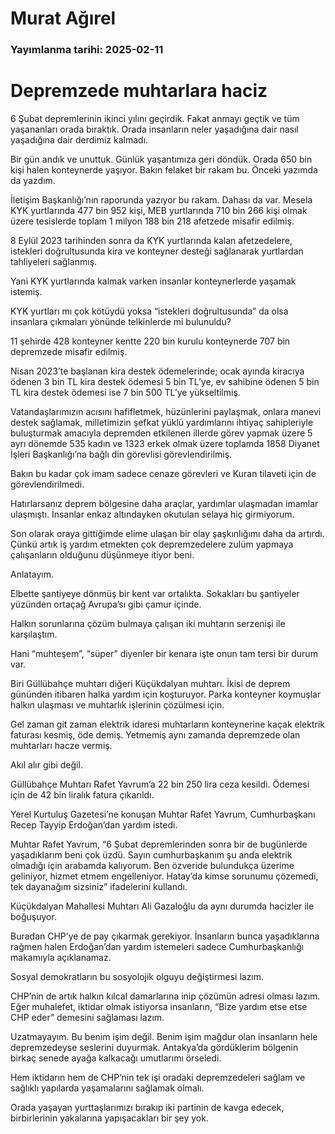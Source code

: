 # Murat Ağırel

### Yayımlanma tarihi: 2025-02-11

# Depremzede muhtarlara haciz

6 Şubat depremlerinin ikinci yılını geçirdik. Fakat anmayı geçtik ve tüm yaşananları orada bıraktık. Orada insanların neler yaşadığına dair nasıl yaşadığına dair derdimiz kalmadı.

Bir gün andık ve unuttuk. Günlük yaşantımıza geri döndük. Orada 650 bin kişi halen konteynerde yaşıyor. Bakın felaket bir rakam bu. Önceki yazımda da yazdım.

İletişim Başkanlığı’nın raporunda yazıyor bu rakam. Dahası da var. Mesela KYK yurtlarında 477 bin 952 kişi, MEB yurtlarında 710 bin 266 kişi olmak üzere tesislerde toplam 1 milyon 188 bin 218 afetzede misafir edilmiş.

8 Eylül 2023 tarihinden sonra da KYK yurtlarında kalan afetzedelere, istekleri doğrultusunda kira ve konteyner desteği sağlanarak yurtlardan tahliyeleri sağlanmış.

Yani KYK yurtlarında kalmak varken insanlar konteynerlerde yaşamak istemiş.

KYK yurtları mı çok kötüydü yoksa “istekleri doğrultusunda” da olsa insanlara çıkmaları yönünde telkinlerde mi bulunuldu?

11 şehirde 428 konteyner kentte 220 bin kurulu konteynerde 707 bin depremzede misafir edilmiş.

Nisan 2023’te başlanan kira destek ödemelerinde; ocak ayında kiracıya ödenen 3 bin TL kira destek ödemesi 5 bin TL’ye, ev sahibine ödenen 5 bin TL kira destek ödemesi ise 7 bin 500 TL’ye yükseltilmiş.

Vatandaşlarımızın acısını hafifletmek, hüzünlerini paylaşmak, onlara manevi destek sağlamak, milletimizin şefkat yüklü yardımlarını ihtiyaç sahipleriyle buluşturmak amacıyla depremden etkilenen illerde görev yapmak üzere 5 ayrı dönemde 535 kadın ve 1323 erkek olmak üzere toplamda 1858 Diyanet İşleri Başkanlığı’na bağlı din görevlisi görevlendirilmiş.

Bakın bu kadar çok imam sadece cenaze görevleri ve Kuran tilaveti için de görevlendirilmedi.

Hatırlarsanız deprem bölgesine daha araçlar, yardımlar ulaşmadan imamlar ulaşmıştı. İnsanlar enkaz altındayken okutulan selaya hiç girmiyorum.

Son olarak oraya gittiğimde elime ulaşan bir olay şaşkınlığımı daha da artırdı. Çünkü artık iş yardım etmekten çok depremzedelere zulüm yapmaya çalışanların olduğunu düşünmeye itiyor beni.

Anlatayım.

Elbette şantiyeye dönmüş bir kent var ortalıkta. Sokakları bu şantiyeler yüzünden ortaçağ Avrupa’sı gibi çamur içinde.

Halkın sorunlarına çözüm bulmaya çalışan iki muhtarın serzenişi ile karşılaştım.

Hani “muhteşem”, “süper” diyenler bir kenara işte onun tam tersi bir durum var.

Biri Güllübahçe muhtarı diğeri Küçükdalyan muhtarı. İkisi de deprem gününden itibaren halka yardım için koşturuyor. Parka konteyner koymuşlar halkın ulaşması ve muhtarlık işlerinin çözülmesi için.

Gel zaman git zaman elektrik idaresi muhtarların konteynerine kaçak elektrik faturası kesmiş, öde demiş. Yetmemiş aynı zamanda depremzede olan muhtarları hacze vermiş.

Akıl alır gibi değil.

Güllübahçe Muhtarı Rafet Yavrum’a 22 bin 250 lira ceza kesildi. Ödemesi için de 42 bin liralık fatura çıkarıldı.

Yerel Kurtuluş Gazetesi’ne konuşan Muhtar Rafet Yavrum, Cumhurbaşkanı Recep Tayyip Erdoğan’dan yardım istedi.

Muhtar Rafet Yavrum, “6 Şubat depremlerinden sonra bir de bugünlerde yaşadıklarım beni çok üzdü. Sayın cumhurbaşkanım şu anda elektrik olmadığı için arabamda kalıyorum. Ben özveride bulundukça üzerime geliniyor, hizmet etmem engelleniyor. Hatay’da kimse sorunumu çözemedi, tek dayanağım sizsiniz” ifadelerini kullandı.

Küçükdalyan Mahallesi Muhtarı Ali Gazaloğlu da aynı durumda hacizler ile boğuşuyor.

Buradan CHP’ye de pay çıkarmak gerekiyor. İnsanların bunca yaşadıklarına rağmen halen Erdoğan’dan yardım istemeleri sadece Cumhurbaşkanlığı makamıyla açıklanamaz.

Sosyal demokratların bu sosyolojik olguyu değiştirmesi lazım.

CHP’nin de artık halkın kılcal damarlarına inip çözümün adresi olması lazım. Eğer muhalefet, iktidar olmak istiyorsa insanların, “Bize yardım etse etse CHP eder” demesini sağlaması lazım.

Uzatmayayım. Bu benim işim değil. Benim işim mağdur olan insanların hele depremzedeyse seslerini duyurmak. Antakya’da gördüklerim bölgenin birkaç senede ayağa kalkacağı umutlarımı örseledi.

Hem iktidarın hem de CHP’nin tek işi oradaki depremzedeleri sağlam ve sağlıklı yapılarda yaşamalarını sağlamak olmalı.

Orada yaşayan yurttaşlarımızı bırakıp iki partinin de kavga edecek, birbirlerinin yakalarına yapışacakları bir şey yok.

